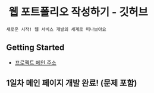 #  웹 포트폴리오 작성하기 - 깃허브
    새로운 시작! 웹 서비스 개발의 세계로 떠나보아요
## Getting Started
 - [프로젝트 메인 주소](https://github.com/본인아이디/WEB_PORTFOLIO)
## 1일차 메인 페이지 개발 완료! (문제 포함)
